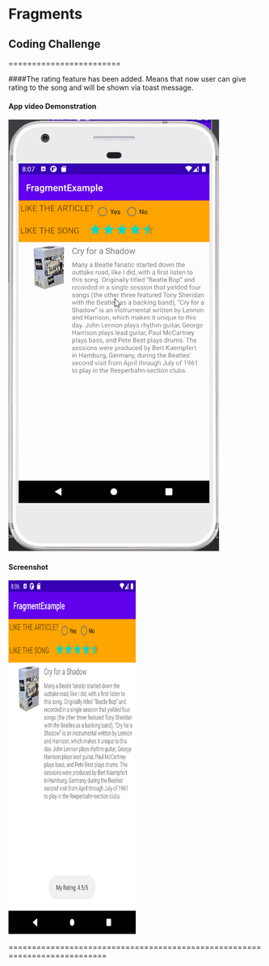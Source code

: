 Fragments
======================
## Coding Challenge
========================

####The rating feature has been added. Means that now user can give rating to the song and will be shown via toast message.
#### App video Demonstration
![](./video.gif)

#### Screenshot
<img height="700" width="50%" src="screenshots/screenshot5.png">

===========================================================================
